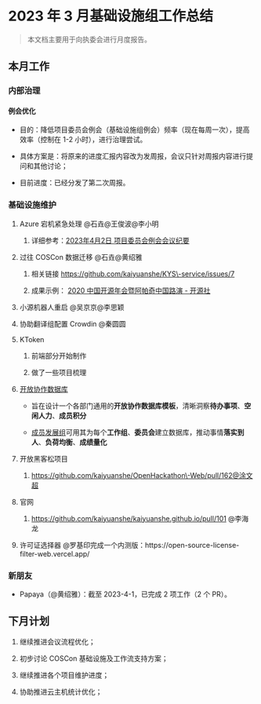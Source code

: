 # 2023 年 3 月基础设施组工作总结

> 本文档主要用于向执委会进行月度报告。
> 
> 

## 本月工作

### 内部治理

#### 例会优化

- 目的：降低项目委员会例会（基础设施组例会）频率（现在每周一次），提高效率（控制在 1\-2 小时），进行治理尝试。

- 具体方案是：将原来的进度汇报内容改为发周报，会议只针对周报内容进行提问和其他讨论；

- 目前进度：已经分发了第二次周报。

### 基础设施维护

1. Azure 宕机紧急处理 @石垚@王俊波@李小明

    1. 详细参考：[2023年4月2日 项目委员会例会会议纪要](https://kaiyuanshe.feishu.cn/docx/RRiEdd7Iqo3aUkxbx5xcpF4hn3p) 

2. 过往 COSCon 数据迁移 @石垚@黄绍雅

    1. 相关链接 https://github.com/kaiyuanshe/KYS\-service/issues/7

    2. 成果示例： [2020 中国开源年会暨阿帕奇中国路演 \- 开源社](https://kaiyuanshe.cn/activity/recYi9rLaH)

3. 小源机器人重启 @吴京京@李思颖

4. 协助翻译组配置 Crowdin @秦圆圆

5. KToken

    1. 前端部分开始制作

    2. 做了一些项目梳理

6. [开放协作数据库](https://kaiyuanshe.feishu.cn/base/XufnbSo0Nal4lXsc7qOcYatSnZd?table=blkkRDdeJFWZV6KF) 

    - 旨在设计一个各部门通用的**开放协作数据库模板**，清晰洞察**待办事项**、**空闲人力**、**成员积分**

    - [成员发展组](https://kaiyuanshe.feishu.cn/wiki/wikcnFuBrgumeRVSYcRulWEbozd)可用其为每个**工作组**、**委员会**建立数据库，推动事情**落实到人**、**负荷均衡**、**成绩量化**

7. 开放黑客松项目

    1. https://github.com/kaiyuanshe/OpenHackathon\-Web/pull/162@涂文超

8. 官网

    1. https://github.com/kaiyuanshe/kaiyuanshe.github.io/pull/101 @李海龙

9. 许可证选择器 @罗基印完成一个内测版：https://open\-source\-license\-filter\-web.vercel.app/

### 新朋友

- Papaya（@黄绍雅）：截至 2023\-4\-1，已完成 2 项工作（2 个 PR）。

## 下月计划

1. 继续推进会议流程优化；

2. 初步讨论 COSCon 基础设施及工作流支持方案；

3. 继续推进各个项目维护进度；

4. 协助推进云主机统计优化；




